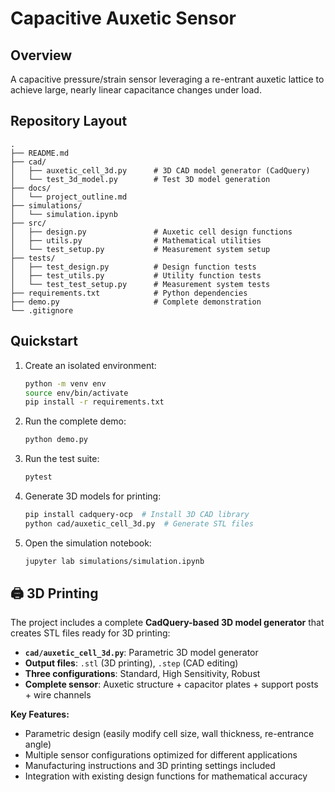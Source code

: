# Capacitive Auxetic Sensor

Overview
--------
A capacitive pressure/strain sensor leveraging a re-entrant auxetic lattice to achieve large, nearly linear capacitance changes under load.

Repository Layout
-----------------
```
.
├── README.md
├── cad/
│   ├── auxetic_cell_3d.py      # 3D CAD model generator (CadQuery)
│   └── test_3d_model.py        # Test 3D model generation
├── docs/
│   └── project_outline.md
├── simulations/
│   └── simulation.ipynb
├── src/
│   ├── design.py               # Auxetic cell design functions
│   ├── utils.py                # Mathematical utilities
│   └── test_setup.py           # Measurement system setup
├── tests/
│   ├── test_design.py          # Design function tests
│   ├── test_utils.py           # Utility function tests
│   └── test_test_setup.py      # Measurement system tests
├── requirements.txt            # Python dependencies
├── demo.py                     # Complete demonstration
└── .gitignore
```

Quickstart
----------
1. Create an isolated environment:
   ```bash
   python -m venv env
   source env/bin/activate
   pip install -r requirements.txt
   ```
2. Run the complete demo:
   ```bash
   python demo.py
   ```
3. Run the test suite:
   ```bash
   pytest
   ```
4. Generate 3D models for printing:
   ```bash
   pip install cadquery-ocp  # Install 3D CAD library
   python cad/auxetic_cell_3d.py  # Generate STL files
   ```
5. Open the simulation notebook:
   ```bash
   jupyter lab simulations/simulation.ipynb
   ```

## 🖨️ 3D Printing

The project includes a complete **CadQuery-based 3D model generator** that creates STL files ready for 3D printing:

- **`cad/auxetic_cell_3d.py`**: Parametric 3D model generator
- **Output files**: `.stl` (3D printing), `.step` (CAD editing)
- **Three configurations**: Standard, High Sensitivity, Robust
- **Complete sensor**: Auxetic structure + capacitor plates + support posts + wire channels

**Key Features:**
- Parametric design (easily modify cell size, wall thickness, re-entrance angle)
- Multiple sensor configurations optimized for different applications
- Manufacturing instructions and 3D printing settings included
- Integration with existing design functions for mathematical accuracy 